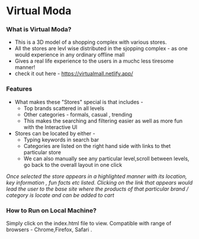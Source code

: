 # Virtual Moda #

### What is Virtual Moda? ###

* This is a 3D model of a shopping complex with various stores. 
* All the stores are levl wise distributed in the sjopping complex - as one would experience in any ordinary offline mall
* Gives a real life experience to the users in a muchc less tiresome manner!
* check it out here - https://virtualmall.netlify.app/

### Features ###

* What makes these "Stores" special is that includes -
  * Top brands scattered in all levels 
  * Other categories - formals, casual , trending 
  * This makes the searching and filtering easier as well as more fun with the Interactive UI
* Stores can be located by either -
  * Typing keywords in search bar
  * Categories are listed on the right hand side with links to thet particular store
  * We can also manually see any particular level,scroll between levels, go back to the overall layout in one click

*Once selected the store appears in a highlighted manner with its location, key information , fun facts etc listed. Clicking on the link that appears would lead 
the user to the base site where the products of that particular brand / category is locate and can be added to cart*

### How to Run on Local Machine? ### 
Simply click on the index.html file to view. Compatible with range of browsers - Chrome,Firefox, Safari . 
